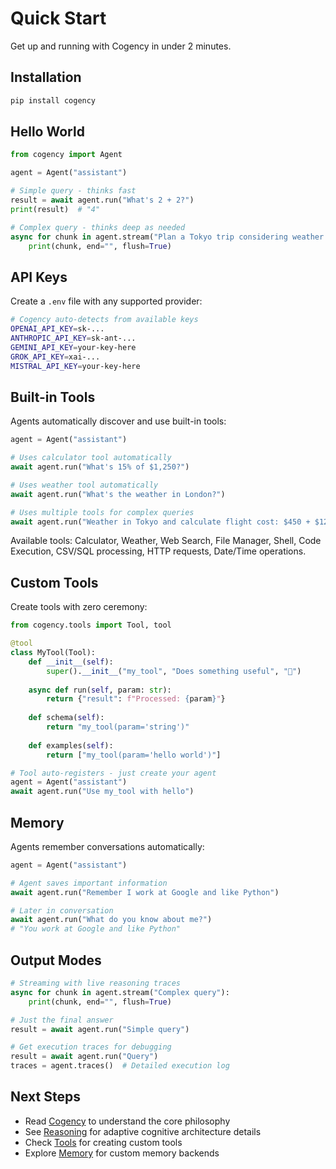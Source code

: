 # Quick Start

Get up and running with Cogency in under 2 minutes.

## Installation

```bash
pip install cogency
```

## Hello World

```python
from cogency import Agent

agent = Agent("assistant")

# Simple query - thinks fast
result = await agent.run("What's 2 + 2?")
print(result)  # "4"

# Complex query - thinks deep as needed
async for chunk in agent.stream("Plan a Tokyo trip considering weather and budget"):
    print(chunk, end="", flush=True)
```

## API Keys

Create a `.env` file with any supported provider:

```bash
# Cogency auto-detects from available keys
OPENAI_API_KEY=sk-...
ANTHROPIC_API_KEY=sk-ant-...
GEMINI_API_KEY=your-key-here
GROK_API_KEY=xai-...
MISTRAL_API_KEY=your-key-here
```

## Built-in Tools

Agents automatically discover and use built-in tools:

```python
agent = Agent("assistant")

# Uses calculator tool automatically
await agent.run("What's 15% of $1,250?")

# Uses weather tool automatically  
await agent.run("What's the weather in London?")

# Uses multiple tools for complex queries
await agent.run("Weather in Tokyo and calculate flight cost: $450 + $120 tax")
```

Available tools: Calculator, Weather, Web Search, File Manager, Shell, Code Execution, CSV/SQL processing, HTTP requests, Date/Time operations.

## Custom Tools

Create tools with zero ceremony:

```python
from cogency.tools import Tool, tool

@tool
class MyTool(Tool):
    def __init__(self):
        super().__init__("my_tool", "Does something useful", "🔧")
    
    async def run(self, param: str):
        return {"result": f"Processed: {param}"}
    
    def schema(self):
        return "my_tool(param='string')"
    
    def examples(self):
        return ["my_tool(param='hello world')"]

# Tool auto-registers - just create your agent
agent = Agent("assistant")
await agent.run("Use my_tool with hello")
```

## Memory

Agents remember conversations automatically:

```python
agent = Agent("assistant")

# Agent saves important information
await agent.run("Remember I work at Google and like Python")

# Later in conversation
await agent.run("What do you know about me?")
# "You work at Google and like Python"
```

## Output Modes

```python
# Streaming with live reasoning traces
async for chunk in agent.stream("Complex query"):
    print(chunk, end="", flush=True)

# Just the final answer
result = await agent.run("Simple query")

# Get execution traces for debugging
result = await agent.run("Query")
traces = agent.traces()  # Detailed execution log
```

## Next Steps

- Read [Cogency](cogency.md) to understand the core philosophy  
- See [Reasoning](reasoning.md) for adaptive cognitive architecture details
- Check [Tools](tools.md) for creating custom tools
- Explore [Memory](memory.md) for custom memory backends